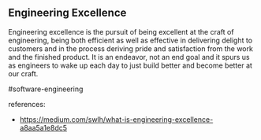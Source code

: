 ## Engineering Excellence 

Engineering excellence is the pursuit of being excellent at the craft of engineering, being both efficient as well as effective in delivering delight to customers and in the process deriving pride and satisfaction from the work and the finished product. It is an endeavor, not an end goal and it spurs us as engineers to wake up each day to just build better and become better at our craft.

#software-engineering

references:
- https://medium.com/swlh/what-is-engineering-excellence-a8aa5a1e8dc5
